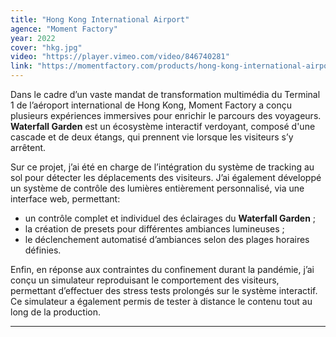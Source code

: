 ```yaml
---
title: "Hong Kong International Airport"
agence: "Moment Factory"
year: 2022
cover: "hkg.jpg"
video: "https://player.vimeo.com/video/846740281"
link: "https://momentfactory.com/products/hong-kong-international-airport"
---
```


Dans le cadre d’un vaste mandat de transformation multimédia du Terminal 1 de l’aéroport international de Hong Kong, Moment Factory a conçu plusieurs expériences immersives pour enrichir le parcours des voyageurs. **Waterfall Garden** est un écosystème interactif verdoyant, composé d'une cascade et de deux étangs, qui prennent vie lorsque les visiteurs s’y arrêtent.

Sur ce projet, j’ai été en charge de l’intégration du système de tracking au sol pour détecter les déplacements des visiteurs. J’ai également développé un système de contrôle des lumières entièrement personnalisé, via une interface web, permettant:

- un contrôle complet et individuel des éclairages du **Waterfall Garden** ;
- la création de presets pour différentes ambiances lumineuses ;
- le déclenchement automatisé d’ambiances selon des plages horaires définies.

Enfin, en réponse aux contraintes du confinement durant la pandémie, j’ai conçu un simulateur reproduisant le comportement des visiteurs, permettant d’effectuer des stress tests prolongés sur le système interactif. Ce simulateur a également permis de tester à distance le contenu tout au long de la production.

---
